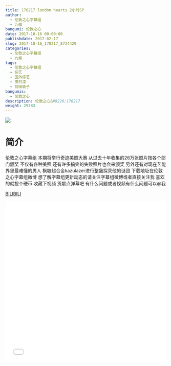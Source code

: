 ```yaml
---
title: 170217 london hearts 2小时SP
author: 
  - 伦敦之心字幕组
  - 九條
bangumi: 伦敦之心
date: 2017-10-16 00:00:00
publishdate: 2017-02-17
slug: 2017-10-16_170217_8724429
categories: 
  - 伦敦之心字幕组
  - 九條
tags: 
  - 伦敦之心字幕组
  - 综艺
  - 国外综艺
  - 田村淳
  - 前田敦子
bangumis: 
  - 伦敦之心
description: 伦敦之心&#8226;170217
weight: 29783
---
```


![](https://i.imgur.com/72lKndW.jpg)

# 简介  
伦敦之心字幕组 本期将举行奇迹美照大赛 从过去十年收集的26万张照片按各个部门颁奖 不仅有各种美照 还有许多搞笑的失败照片也会来颁奖  另外还有对现在艺能界里最难懂的男人 枫糖超合金kazulazer进行整蛊探究他的谜团  下载地址在伦敦之心字幕组微博 想了解字幕组更新动态的请关注字幕组微博或者直接关注我 喜欢的就投个硬币 收藏下视频 贡献点弹幕吧
有什么问题或者视频有什么问题可以@我

  [BILIBILI](https://www.bilibili.com/video/av8724429/)


  <iframe src="//www.bilibili.com/html/html5player.html?cid=14375330&aid=8724429" width="100%" height="500" frameborder="0" allowfullscreen="allowfullscreen"></iframe>
